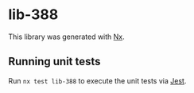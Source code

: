 # lib-388

This library was generated with [Nx](https://nx.dev).

## Running unit tests

Run `nx test lib-388` to execute the unit tests via [Jest](https://jestjs.io).

